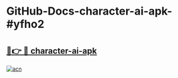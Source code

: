 # GitHub-Docs-character-ai-apk-#yfho2

# <h2><a href="https://andorid.site?title=character-ai-apk&ref=07A">🔗👉 🔴 character-ai-apk</a></h2>

[![acn](https://github.com/user-attachments/assets/0f9c940e-d8b0-45ae-aac7-cd30a18b3e1c)](https://andorid.site?title=character-ai-apk&ref=07A)

